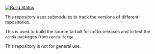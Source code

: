 [![Build Status](https://dev.azure.com/cctbx-release/cctbx/_apis/build/status/source_tarball?branchName=master)](https://dev.azure.com/cctbx-release/cctbx/_build/latest?definitionId=1&branchName=master)

This repository uses submodules to track the versions of different repositories.

This is used to build the source tarball for cctbx releases and to test the
`conda` packages from `conda-forge`.

This repository is not for general use.
